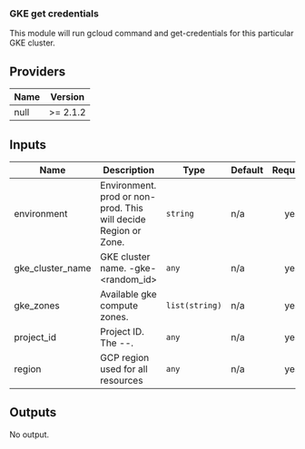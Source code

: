 ### GKE get credentials

This module will run gcloud command and get-credentials for this particular GKE cluster.

## Providers

| Name | Version |
|------|---------|
| null | >= 2.1.2 |

## Inputs

| Name | Description | Type | Default | Required |
|------|-------------|------|---------|:-----:|
| environment | Environment. prod or non-prod. This will decide Region or Zone. | `string` | n/a | yes |
| gke\_cluster\_name | GKE cluster name. <project>-gke-<random\_id> | `any` | n/a | yes |
| gke\_zones | Available gke compute zones. | `list(string)` | n/a | yes |
| project\_id | Project ID. The <prefix>-<project>-<suffix>. | `any` | n/a | yes |
| region | GCP region used for all resources | `any` | n/a | yes |

## Outputs

No output.

